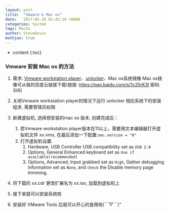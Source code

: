 ```yaml
---
layout: post
title:  "Vmware & Mac os"
date:   2017-05-26 01:42:18 +0800
categories: System
tags: MacOs
author: SteveDevin
mathjax: true
---
```

* content
{:toc}

### Vmware 安装 Mac os 的方法

1. 需求: [Vmware workstation player](http://www.vmware.com/products/player/playerpro-evaluation.html)、[unlocker](http://www.insanelymac.com/forum/files/file/339-unlocker/)、Mac os系统镜像
Mac os镜像可从我的百度云链接下载(链接: https://pan.baidu.com/s/1c25rK3I 密码: 3ii6)

2. 关闭Vmware workstation player的情况下运行 unlocker 相应系统下的安装程序, 需要管理员权限.



3. 新建虚拟机, 选择想安装的mac os 版本, 创建完成后：
	1. 若Vmware workstation player版本在11以上，需要用文本编辑器打开虚拟机文件 xx.vmx, 在最后添加一下配置:`smc.version = "0"`
	2. 打开虚拟机设置.
		1. Hardware, USB Controller USB compatibility set as `USB 2.0`
		2. Options, General Enhanced keyboard set as `Use if available(recommended)`
		3. Options, Advanced, Input grabbed set as `High`, Gather debugging information set as `None`, and `check` the Disable memory page trimming.


4. 将下载的 xx.cdr 更改扩展名为 xx.iso, 加载到虚拟机上

5. 接下来就可以安装系统啦

6. 安装好 VMware Tools 后就可以开心的食用啦(￣▽￣)"